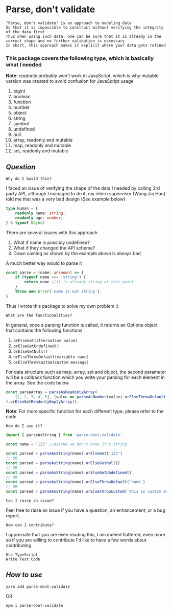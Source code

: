 # **Parse, don't validate**
    "Parse, don't validate" is an approach to modeling data
    So that it is impossible to construct without verifying the integrity of the data first
    Thus when using such data, one can be sure that it is already in the correct shape and no further validation is necessary
    In short, this approach makes it explicit where your data gets refined

### This package covers the following type, which is basically what I needed
**Note**:
readonly probably won't work in JavaScript, which is why mutable version was created to avoid confusion for JavaScript usage
1. bigint
2. boolean
3. function
4. number
5. object
6. string
7. symbol
8. undefined
9. null
10. array, readonly and mutable 
11. map, readonly and mutable
12. set, readonly and mutable
## **_Question_**

`Why do I build this?`

I faced an issue of verifying the shape of the data I needed by calling 3rd party API, although I managed to do it, my intern supervisor (Wong Jia Hau) told me that was a very bad design (See example below)
```ts
type Human = {
    readonly name: string;
    readonly age: number;
} & typeof Object
```
There are several issues with this approach
1. What if name is possibly undefined? 
2. What if they changed the API schema?
3. Down casting as shown by the example above is always bad

A much better way would to parse it
```ts
const parse = (name: unknown) => {
    if (typeof name === 'string') {
        return name //it is already string at this point
    }
    throw new Error('name is not string')
}
```
Thus I wrote this package to solve my own problem :)

`What are the functionalities?`

In general, once a parsing function is called, it returns an Options object that contains the following functions
1. `orElseGet(alternative value)`
2. `orElseGetUndefined()`
3. `orElseGetNull()`
4. `orElseThrowDefault(variable name)`
5. `orElseThrowCustom(custom message)`

For data structure such as map, array, set and object, the second parameter will be a callback function which you write your parsing for each element in the array. See the code below
```ts
const parseArray = parseAsReadonlyArray(
    [1, 2, 3, 4, 5], (value => parseAsNumber(value).orElseThrowDefault('value')
).orElseGetReadonlyEmptyArray();
```
**Note**:
For more specific function for each different type, please refer to the code

`How do I use it?`
```ts
import { parseAsString } from 'parse-dont-validate'

const name = '123' //assume we don't know it's string

const parsed = parseAsString(name).orElseGet('123')
// OR
const parsed = parseAsString(name).orElseGetNull()
// OR
const parsed = parseAsString(name).orElseGetUndefined()
// OR
const parsed = parseAsString(name).orElseThrowDefault('name')
// OR
const parsed = parseAsString(name).orElseThrowCustom('this is custom error message')
```

`Can I raise an issue?`

Feel free to raise an issue if you have a question, an enhancement, or a bug report.

`How can I contribute?`

I appreciate that you are even reading this, I am indeed flattered, even more so if you are willing to contribute
I'd like to have a few words about contributing.

    Use TypeScript
    Write Test Code

## **_How to use_**

`yarn add parse-dont-validate`

OR

`npm i parse-dont-validate`
